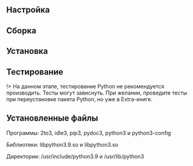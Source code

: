 <pkg :name="'python'" instsize showsbu2></pkg>

## Настройка
<package-script :package="'python'" :type="'configure'"></package-script>

## Сборка
<package-script :package="'python'" :type="'build'"></package-script>

## Установка
<package-script :package="'python'" :type="'install'"></package-script>

## Тестирование
<package-script :package="'python'" :type="'test'"></package-script>

!> На данном этапе, тестирование Python не рекомендуется производить. Тесты могут зависнуть. При желании, проведите тесты при переустановке пакета Python, но уже в Extra-книге.

## Установленные файлы

Программы: 2to3, idle3, pip3, pydoc3, python3 и python3-config

Библиотеки: libpython3.9.so и libpython3.so

Директории:  /usr/include/python3.9 и /usr/lib/python3

<script>
	new Vue({ el: '#main' })
</script> 
